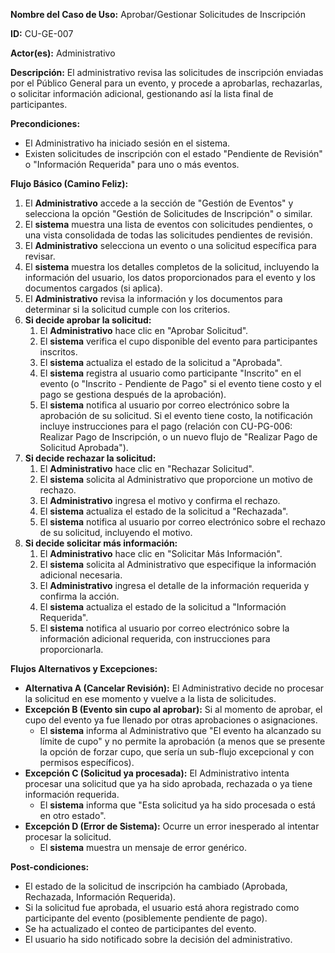 **Nombre del Caso de Uso:** Aprobar/Gestionar Solicitudes de Inscripción

**ID:** CU-GE-007

**Actor(es):** Administrativo

**Descripción:** El administrativo revisa las solicitudes de inscripción enviadas por el Público General para un evento, y procede a aprobarlas, rechazarlas, o solicitar información adicional, gestionando así la lista final de participantes.

**Precondiciones:**

* El Administrativo ha iniciado sesión en el sistema.
* Existen solicitudes de inscripción con el estado "Pendiente de Revisión" o "Información Requerida" para uno o más eventos.

**Flujo Básico (Camino Feliz):**

1. El **Administrativo** accede a la sección de "Gestión de Eventos" y selecciona la opción "Gestión de Solicitudes de Inscripción" o similar.
2. El **sistema** muestra una lista de eventos con solicitudes pendientes, o una vista consolidada de todas las solicitudes pendientes de revisión.
3. El **Administrativo** selecciona un evento o una solicitud específica para revisar.
4. El **sistema** muestra los detalles completos de la solicitud, incluyendo la información del usuario, los datos proporcionados para el evento y los documentos cargados (si aplica).
5. El **Administrativo** revisa la información y los documentos para determinar si la solicitud cumple con los criterios.
6. **Si decide aprobar la solicitud:**
   1. El **Administrativo** hace clic en "Aprobar Solicitud".
   2. El **sistema** verifica el cupo disponible del evento para participantes inscritos.
   3. El **sistema** actualiza el estado de la solicitud a "Aprobada".
   4. El **sistema** registra al usuario como participante "Inscrito" en el evento (o "Inscrito - Pendiente de Pago" si el evento tiene costo y el pago se gestiona después de la aprobación).
   5. El **sistema** notifica al usuario por correo electrónico sobre la aprobación de su solicitud. Si el evento tiene costo, la notificación incluye instrucciones para el pago (relación con CU-PG-006: Realizar Pago de Inscripción, o un nuevo flujo de "Realizar Pago de Solicitud Aprobada").
7. **Si decide rechazar la solicitud:**
   1. El **Administrativo** hace clic en "Rechazar Solicitud".
   2. El **sistema** solicita al Administrativo que proporcione un motivo de rechazo.
   3. El **Administrativo** ingresa el motivo y confirma el rechazo.
   4. El **sistema** actualiza el estado de la solicitud a "Rechazada".
   5. El **sistema** notifica al usuario por correo electrónico sobre el rechazo de su solicitud, incluyendo el motivo.
8. **Si decide solicitar más información:**
   1. El **Administrativo** hace clic en "Solicitar Más Información".
   2. El **sistema** solicita al Administrativo que especifique la información adicional necesaria.
   3. El **Administrativo** ingresa el detalle de la información requerida y confirma la acción.
   4. El **sistema** actualiza el estado de la solicitud a "Información Requerida".
   5. El **sistema** notifica al usuario por correo electrónico sobre la información adicional requerida, con instrucciones para proporcionarla.

**Flujos Alternativos y Excepciones:**

* **Alternativa A (Cancelar Revisión):** El Administrativo decide no procesar la solicitud en ese momento y vuelve a la lista de solicitudes.
* **Excepción B (Evento sin cupo al aprobar):** Si al momento de aprobar, el cupo del evento ya fue llenado por otras aprobaciones o asignaciones.
  + El **sistema** informa al Administrativo que "El evento ha alcanzado su límite de cupo" y no permite la aprobación (a menos que se presente la opción de forzar cupo, que sería un sub-flujo excepcional y con permisos específicos).
* **Excepción C (Solicitud ya procesada):** El Administrativo intenta procesar una solicitud que ya ha sido aprobada, rechazada o ya tiene información requerida.
  + El **sistema** informa que "Esta solicitud ya ha sido procesada o está en otro estado".
* **Excepción D (Error de Sistema):** Ocurre un error inesperado al intentar procesar la solicitud.
  + El **sistema** muestra un mensaje de error genérico.

**Post-condiciones:**

* El estado de la solicitud de inscripción ha cambiado (Aprobada, Rechazada, Información Requerida).
* Si la solicitud fue aprobada, el usuario está ahora registrado como participante del evento (posiblemente pendiente de pago).
* Se ha actualizado el conteo de participantes del evento.
* El usuario ha sido notificado sobre la decisión del administrativo.